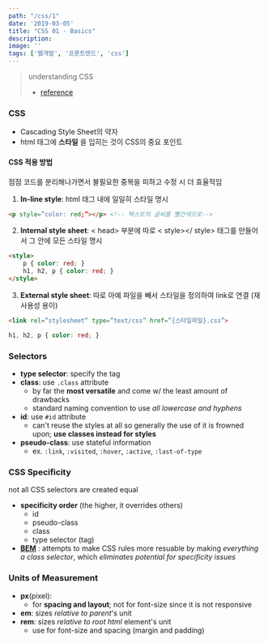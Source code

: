 ```yaml
---
path: "/css/1"
date: '2019-03-05'
title: "CSS 01 - Basics"
description: 
image: ''
tags: ['웹개발', '프론트엔드', 'css']
---
```

> understanding CSS
> - [reference](https://internetingishard.com/)

### CSS
- Cascading Style Sheet의 약자
- html 태그에 __스타일__ 을 입히는 것이 CSS의 중요 포인트

#### CSS 적용 방법
점점 코드를 분리해나가면서 불필요한 중복을 피하고 수정 시 더 효율적임
1. __In-line style__: html 태그 내에 일일히 스타일 명시
```html
<p style=”color: red;”></p> <!-- 텍스트의 글씨를 빨간색으로-->
```
2. __Internal style sheet__: < head> 부분에 따로 < style></ style> 태그를 만들어서 그 안에 모든 스타일 명시
```html
<style>
	p { color: red; }
    h1, h2, p { color: red; }
</style>
```
3. __External style sheet__: 따로 아예 파일을 빼서 스타일을 정의하여 link로 연결 (재사용성 용이)
```html
<link rel=”stylesheet” type=”text/css” href=”{스타일파일}.css”>
```
```css
h1, h2, p { color: red; }
```

### Selectors
- __type selector__: specify the tag
- __class__: use `.class` attribute
    - by far the __most versatile__ and come w/ the least amount of drawbacks
    - standard naming convention to use _all lowercase and hyphens_
- __id__: use `#id` attribute
    - can't reuse the styles at all so generally the use of it is frowned upon; __use classes instead for styles__
- __pseudo-class__: use stateful information
    - ex. `:link`, `:visited`, `:hover`, `:active`, `:last-of-type`

### CSS Specificity
not all CSS selectors are created equal
- __specificity order__ (the higher, it overrides others)
    - id
    - pseudo-class
    - class
    - type selector (tag)
- [__BEM__](http://getbem.com/introduction/) : attempts to make CSS rules more resuable by making _everything a class selector_, which _eliminates potential for specificity issues_

### Units of Measurement
- __px__(pixel): 
    - for __spacing and layout__; not for font-size since it is not responsive
- __em__: sizes _relative to parent_'s unit
- __rem__: sizes _relative to root html_ element's unit
    - use for font-size and spacing (margin and padding)